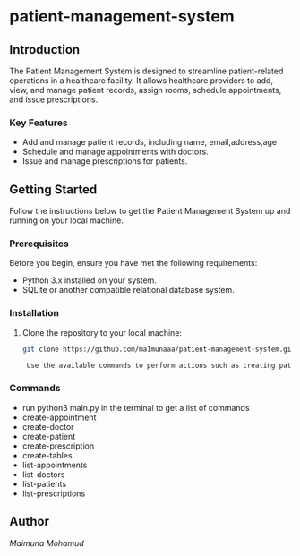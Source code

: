 # patient-management-system 

## Introduction

The Patient Management System is designed to streamline patient-related operations in a healthcare facility. It allows healthcare providers to add, view, and manage patient records, assign rooms, schedule appointments, and issue prescriptions.

### Key Features

- Add and manage patient records, including name, email,address,age
- Schedule and manage appointments with doctors.
- Issue and manage prescriptions for patients.



## Getting Started

Follow the instructions below to get the Patient Management System up and running on your local machine.

### Prerequisites

Before you begin, ensure you have met the following requirements:

- Python 3.x installed on your system.
- SQLite or another compatible relational database system.

### Installation

1. Clone the repository to your local machine:

   ```bash
   git clone https://github.com/ma1munaaa/patient-management-system.git

    Use the available commands to perform actions such as creating patients, scheduling appointments, and issuing prescriptions.

 ### Commands
 - run python3 main.py in the terminal to get a list of commands
 - create-appointment
  - create-doctor
  - create-patient
  - create-prescription
  - create-tables
  - list-appointments
  - list-doctors
  - list-patients
  - list-prescriptions

## Author
*Maimuna Mohamud*

